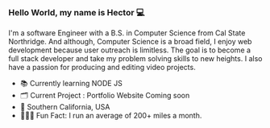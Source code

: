 ### Hello World, my name is Hector 💻

I'm a software Engineer with a B.S. in Computer Science from Cal State Northridge. And although, Computer Science is a broad field, I enjoy web development because user outreach is limitless. The goal is to become a full stack developer and take my problem solving skills to new heights. I also have a passion for producing and editing video projects.

<ul>
  <li>📚 Currently learning NODE JS </li>
  <li>🗂 Current Project : Portfolio Website Coming soon </li>
  <li>📍 Southern California, USA </li>
  <li>🏃🏼‍♂️ Fun Fact: I run an average of 200+ miles a month. </li>
</ul>


